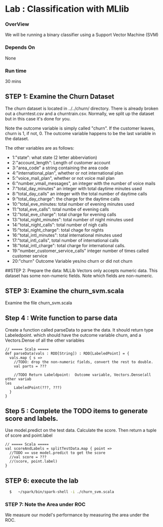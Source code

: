 Lab : Classification with MLlib
===================================
### OverView
We will be running a binary classifier using a Support Vector Machine (SVM)

### Depends On
None

### Run time
30 mins


## STEP 1: Examine the Churn Dataset
The churn dataset is located in ../../churn/ directory.  There is already
broken out a churntest.csv and a churntrain.csv.  Normally, we split
up the dataset but in this case it's done for you.

Note the outcome variable is simply called "churn".  If the customer leaves,
churn is 1, if not, 0. The outcome variable happens to be the last variable in the dataset.

The other variables are as follows:
* 1:"state": what state (2 letter abberviation)
* 2:"account_length":  Length of customer account
* 3:"area_code" a string containing the area code 
* 4:"international_plan", whether or not international plan
* 5:"voice_mail_plan", whether or not voice mail plan
* 6:"number_vmail_messages", an integer with the number of voice mails
* 7:"total_day_minutes" an integer with total daytime minutes used
* 8:"total_day_calls" an integer with the total number of daytime calls
* 9:"total_day_charge": the charge for the daytime calls
* 10:"total_eve_minutes: total number of evening minutes used
* 11:"total_eve_calls": total numbe of evening calls
* 12:"total_eve_charge": total charge for evening calls
* 13:"total_night_minutes": total number of night minutes used
* 14:"total_night_calls": total number of nigh calls
* 15:"total_night_charge": total chage for nights
* 16:"total_intl_minutes": total international minutes used
* 17:"total_intl_calls", total number of international calls
* 18:"total_intl_charge": total charge for international calls.
* 19:"number_customer_service_calls" integer number of times called customer service 
* 20:"churn" Outcome Variable  yes/no churn or did not churn




##STEP 2: Prepare the data:
MLLib Vectors only accepts numeric data.  This dataset has some non-numeric fields.  Note which fields are non-numeric.

## STEP 3: Examine the churn_svm.scala
Examine the file churn_svm.scala

## Step 4 : Write function to parse data
Create a function called parseData to parse the data. It should return
type Labeledpoint. which should have the outcome variable churn,
and a Vectors.Dense of all the other variables


    // ===== Scala =====
    def parseData(vals : RDD[String]) : RDD[LabeledPoint] = {
      vals.map { s =>
        //TODO: drop the non-numeric fields, convert the rest to double.
        val parts = ???
    
        //TODO Return Labeldpoint:  Outcome variable, Vectors.Dense(all other variab
    les
        LabeledPoint(???, ???)
      }
    }


## Step 5 : Complete the TODO items to generate score and labels.

Use model.predict on the test data.  Calculate the score.  Then return a tuple of score and point.label

    // ===== Scala =====
    val scoreAndLabels = splitTestData.map { point =>
      //TODO == use model.predict to get the score
      //val score = ???
      //(score, point.label)
    }


## STEP 6: execute the lab

```bash
  $   ~/spark/bin/spark-shell -i ./churn_svm.scala
```

### STEP 7: Note the Area under ROC

We measure our model's performance by measuring the area under the ROC.
